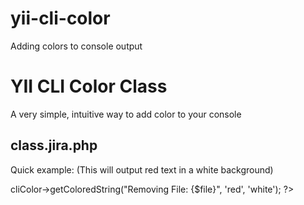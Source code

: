 yii-cli-color
=============

Adding colors to console output



# YII CLI Color Class
A very simple, intuitive way to add color to your console

## class.jira.php

Quick example: (This will output red text in a white background)

<?php
echo Yii::app()->cliColor->getColoredString("Removing File: {$file}", 'red', 'white');
?>




